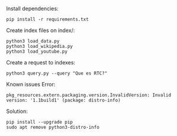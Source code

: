 Install dependencies:
```
pip install -r requirements.txt
```

Create index files on index/:
```
python3 load_data.py
python3 load_wikipedia.py
python3 load_youtube.py
```

Create a request to indexes:
```
python3 query.py --query "Que es RTC?"
```


Known issues
Error:
```
pkg_resources.extern.packaging.version.InvalidVersion: Invalid version: '1.1build1' (package: distro-info)
```

Solution:
```
pip install --upgrade pip
sudo apt remove python3-distro-info
```